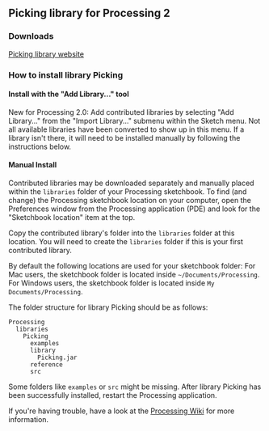 ## Picking library for Processing 2

### Downloads

[Picking library website](http://n.clavaud.free.fr/processing/library/picking/)

### How to install library Picking

#### Install with the "Add Library..." tool

New for Processing 2.0: Add contributed libraries by selecting "Add Library..." 
from the "Import Library..." submenu within the Sketch menu. Not all available 
libraries have been converted to show up in this menu. If a library isn't there,
it will need to be installed manually by following the instructions below.

#### Manual Install

Contributed libraries may be downloaded separately and manually placed within 
the `libraries` folder of your Processing sketchbook. To find (and change) the 
Processing sketchbook location on your computer, open the Preferences window 
from the Processing application (PDE) and look for the "Sketchbook location" 
item at the top.

Copy the contributed library's folder into the `libraries` folder at this 
location. You will need to create the `libraries` folder if this is your first 
contributed library.

By default the following locations are used for your sketchbook folder: 
  For Mac users, the sketchbook folder is located inside `~/Documents/Processing`. 
  For Windows users, the sketchbook folder is located inside 
    `My Documents/Processing`.

The folder structure for library Picking should be as follows:

    Processing
      libraries
        Picking
          examples
          library
            Picking.jar
          reference
          src

Some folders like `examples` or `src` might be missing. After library 
Picking has been successfully installed, restart the Processing 
application.

If you're having trouble, have a look at the [Processing Wiki](http://wiki.processing.org/w/How_to_Install_a_Contributed_Library) for more 
information.
